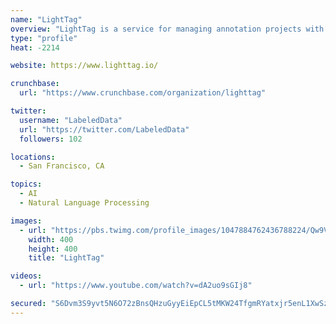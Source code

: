 ```yaml
---
name: "LightTag"
overview: "LightTag is a service for managing annotation projects with a team. Our mission is to increase the velocity and yield of natural language processing projects."
type: "profile"
heat: -2214

website: https://www.lighttag.io/

crunchbase:
  url: "https://www.crunchbase.com/organization/lighttag"

twitter:
  username: "LabeledData"
  url: "https://twitter.com/LabeledData"
  followers: 102

locations:
  - San Francisco, CA

topics:
  - AI
  - Natural Language Processing

images:
  - url: "https://pbs.twimg.com/profile_images/1047884762436788224/Qw9V6EjW_400x400.jpg"
    width: 400
    height: 400
    title: "LightTag"

videos:
  - url: "https://www.youtube.com/watch?v=dA2uo9sGIj8"

secured: "S6Dvm3S9yvt5N6O72zBnsQHzuGyyEiEpCL5tMKW24TfgmRYatxjr5enL1XwSzwlWy3MxXl1CEmCRXwV6sLp1MZGB69oUH5IZxcCDYiwU0Fqyl37Oti9NeA3ZjRdbesImuXiJOHSDxpDN8OLDqmkBNefDGkAhQ0fEK3Q6VUTD1Tzr9gH/phMh0DSyxgG74kbYZ4ye79qb3f1tboG9j58S5Twwi3cWEPo4H7M1zSh7AvubHRgGETaP8B+goKlaxLatAE4KCylGNPuifww8udK9oQ==;mS6I6RT0tWxKyl8ZDd36tw=="
---
```


